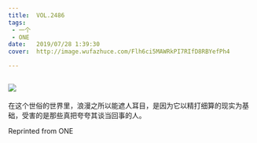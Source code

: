 ```yaml
---
title:	VOL.2486
tags:
 - 一个
 - ONE
date:	2019/07/28 1:39:30
cover:	http://image.wufazhuce.com/Flh6ci5MAWRkPI7RIfD8RBYefPh4

---
```

![](http://image.wufazhuce.com/Flh6ci5MAWRkPI7RIfD8RBYefPh4)
---

在这个世俗的世界里，浪漫之所以能遮人耳目，是因为它以精打细算的现实为基础，受害的是那些真把夸夸其谈当回事的人。
 
Reprinted from ONE
